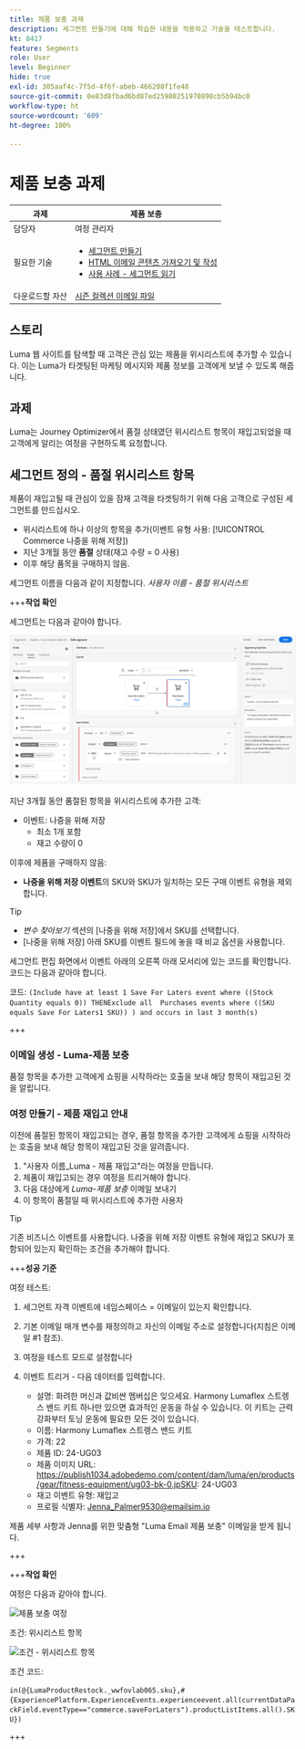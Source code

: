 ```yaml
---
title: 제품 보충 과제
description: 세그먼트 만들기에 대해 학습한 내용을 적용하고 기술을 테스트합니다.
kt: 8417
feature: Segments
role: User
level: Beginner
hide: true
exl-id: 305aaf4c-7f5d-4f6f-abeb-466208f1fe48
source-git-commit: 0e83d8fbad6bd87ed25980251970898cb5b94bc0
workflow-type: ht
source-wordcount: '609'
ht-degree: 100%

---
```


# 제품 보충 과제

| 과제 | 제품 보충 |
|---|---|
| 담당자 | 여정 관리자 |
| 필요한 기술 | <ul><li>[세그먼트 만들기](https://experienceleague.adobe.com/docs/journey-optimizer-learn/tutorials/create-segments.html?lang=ko)</li><li> [HTML 이메일 콘텐츠 가져오기 및 작성](https://experienceleague.adobe.com/docs/journey-optimizer-learn/tutorials/create-messages/import-and-author-html-email-content.html?lang=ko)</li><li>[사용 사례 - 세그먼트 읽기](https://experienceleague.adobe.com/docs/journey-optimizer-learn/tutorials/create-journeys/use-case-read-segment.html?lang=ko)</li> |
| 다운로드할 자산 | [시즌 컬렉션 이메일 파일](/help/challenges/assets/email-assets/emails-seasonal-collection-announcement.zip) |

## 스토리

Luma 웹 사이트를 탐색할 때 고객은 관심 있는 제품을 위시리스트에 추가할 수 있습니다. 이는 Luma가 타겟팅된 마케팅 메시지와 제품 정보를 고객에게 보낼 수 있도록 해줍니다.

## 과제

Luma는 Journey Optimizer에서 품절 상태였던 위시리스트 항목이 재입고되었을 때 고객에게 알리는 여정을 구현하도록 요청합니다.

## 세그먼트 정의 - 품절 위시리스트 항목

제품이 재입고될 때 관심이 있을 잠재 고객을 타겟팅하기 위해 다음 고객으로 구성된 세그먼트를 만드십시오.

* 위시리스트에 하나 이상의 항목을 추가(이벤트 유형 사용: [!UICONTROL Commerce 나중을 위해 저장])
* 지난 3개월 동안 **품절** 상태(재고 수량 = 0 사용)
* 이후 해당 품목을 구매하지 않음.

세그먼트 이름을 다음과 같이 지정합니다. *사용자 이름 - 품절 위시리스트*

+++**작업 확인**

세그먼트는 다음과 같아야 합니다.

![세그먼트 - 품절 위시리스트 항목](/help/challenges/assets/C1-S2.png)

지난 3개월 동안 품절된 항목을 위시리스트에 추가한 고객:

* 이벤트: 나중을 위해 저장
   * 최소 1개 포함
   * 재고 수량이 0

이후에 제품을 구매하지 않음:

* **나중을 위해 저장 이벤트**&#x200B;의 SKU와 SKU가 일치하는 모든 구매 이벤트 유형을 제외합니다.

>[!TIP]
> * *변수 찾아보기* 섹션의 [나중을 위해 저장]에서 SKU를 선택합니다.
> * [나중을 위해 저장] 아래 SKU를 이벤트 필드에 놓을 때 비교 옵션을 사용합니다.


세그먼트 편집 화면에서 이벤트 아래의 오른쪽 아래 모서리에 있는 코드를 확인합니다. 코드는 다음과 같아야 합니다.

코드:
```(Include have at least 1 Save For Laters event where ((Stock Quantity equals 0)) THENExclude all  Purchases events where ((SKU equals Save For Laters1 SKU)) ) and occurs in last 3 month(s)```

+++

### 이메일 생성 - Luma-제품 보충

품절 항목을 추가한 고객에게 쇼핑을 시작하라는 호출을 보내 해당 항목이 재입고된 것을 알립니다.

### 여정 만들기 - 제품 재입고 안내

이전에 품절된 항목이 재입고되는 경우, 품절 항목을 추가한 고객에게 쇼핑을 시작하라는 호출을 보내 해당 항목이 재입고된 것을 알려줍니다.

1. &quot;사용자 이름_Luma - 제품 재입고&quot;라는 여정을 만듭니다.
1. 제품이 재입고되는 경우 여정을 트리거해야 합니다.
1. 다음 대상에게 *Luma-제품 보충* 이메일 보내기
1. 이 항목이 품절일 때 위시리스트에 추가한 사용자

>[!TIP]
>
> 기존 비즈니스 이벤트를 사용합니다. 나중을 위해 저장 이벤트 유형에 재입고 SKU가 포함되어 있는지 확인하는 조건을 추가해야 합니다.

+++**성공 기준**

여정 테스트:

1. 세그먼트 자격 이벤트에 네임스페이스 = 이메일이 있는지 확인합니다.
1. 기본 이메일 매개 변수를 재정의하고 자신의 이메일 주소로 설정합니다(지침은 이메일 #1 참조).
1. 여정을 테스트 모드로 설정합니다
1. 이벤트 트리거 - 다음 데이터를 입력합니다.

   * 설명: 화려한 머신과 값비싼 멤버십은 잊으세요. Harmony Lumaflex 스트렝스 밴드 키트 하나만 있으면 효과적인 운동을 하실 수 있습니다. 이 키트는 근력 강화부터 토닝 운동에 필요한 모든 것이 있습니다.
   * 이름: Harmony Lumaflex 스트렝스 밴드 키트
   * 가격: 22
   * 제품 ID: 24-UG03
   * 제품 이미지 URL: https://publish1034.adobedemo.com/content/dam/luma/en/products/gear/fitness-equipment/ug03-bk-0.jpSKU: 24-UG03
   * 재고 이벤트 유형: 재입고
   * 프로필 식별자: Jenna_Palmer9530@emailsim.io

제품 세부 사항과 Jenna를 위한 맞춤형 &quot;Luma Email 제품 보충&quot; 이메일을 받게 됩니다.

+++

+++**작업 확인**

여정은 다음과 같아야 합니다.

![제품 보충 여정](/help/challenges/assets/c3-j3-journey.png)

조건: 위시리스트 항목

![조건 - 위시리스트 항목](/help/challenges/assets/c3-j3-condition.png)

조건 코드:

```in(@{LumaProductRestock._wwfovlab065.sku},#{ExperiencePlatform.ExperienceEvents.experienceevent.all(currentDataPackField.eventType=="commerce.saveForLaters").productListItems.all().SKU})```

+++
